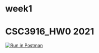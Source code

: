 # week1
# CSC3916_HW0 2021
[![Run in Postman](https://run.pstmn.io/button.svg)](https://app.getpostman.com/run-collection/01a5f6e47e4105811427#?env%5Bweb_api%5D=W3sia2V5IjoiYm9va190aXRsZSIsInZhbHVlIjoiaGFycnkgcG90dGVyIiwiZW5hYmxlZCI6dHJ1ZX0seyJrZXkiOiJpZCIsInZhbHVlIjoiIiwiZW5hYmxlZCI6dHJ1ZX1d)